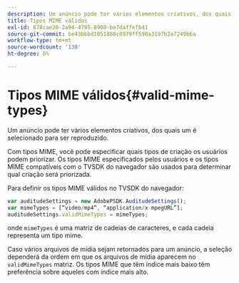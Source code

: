 ```yaml
---
description: Um anúncio pode ter vários elementos criativos, dos quais um é selecionado para ser reproduzido.
title: Tipos MIME válidos
exl-id: 878cae20-2a94-4795-8908-be7daffefb41
source-git-commit: be43bbbd1051886c8979ff590a3197b2a7249b6a
workflow-type: tm+mt
source-wordcount: '138'
ht-degree: 0%

---
```


# Tipos MIME válidos{#valid-mime-types}

Um anúncio pode ter vários elementos criativos, dos quais um é selecionado para ser reproduzido.

Com tipos MIME, você pode especificar quais tipos de criação os usuários podem priorizar. Os tipos MIME especificados pelos usuários e os tipos MIME compatíveis com o TVSDK do navegador são usados para determinar qual criação será priorizada.

Para definir os tipos MIME válidos no TVSDK do navegador:

```js
var auditudeSettings = new AdobePSDK.AuditudeSettings(); 
var mimeTypes = [“video/mp4”, “application/x-mpegURL”]; 
auditudeSettings.validMimeTypes = mimeTypes; 
```

onde `mimeTypes` é uma matriz de cadeias de caracteres, e cada cadeia representa um tipo mime.

Caso vários arquivos de mídia sejam retornados para um anúncio, a seleção dependerá da ordem em que os arquivos de mídia aparecem no `validMimeTypes` matriz. Os tipos MIME que têm índice mais baixo têm preferência sobre aqueles com índice mais alto.
